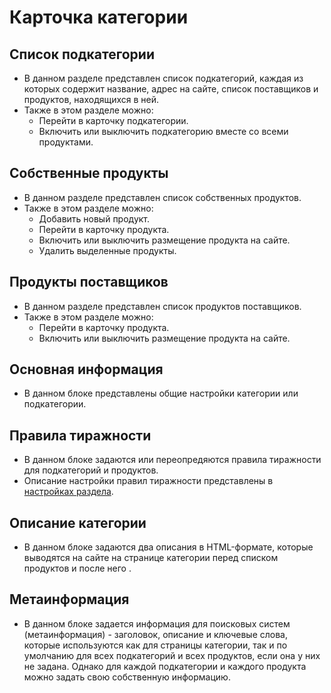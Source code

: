 # Карточка категории
## Список подкатегории
* В данном разделе представлен список подкатегорий, каждая из которых содержит название, адрес на сайте, список поставщиков и продуктов, находящихся в ней.
* Также в этом разделе можно:
    + Перейти в карточку подкатегории.
    + Включить или выключить подкатегорию вместе со всеми продуктами.

## Собственные продукты
* В данном разделе представлен список собственных продуктов.
* Также в этом разделе можно:
    + Добавить новый продукт.
    + Перейти в карточку продукта.
    + Включить или выключить размещение продукта на сайте.
    + Удалить выделенные продукты.

## Продукты поставщиков
* В данном разделе представлен список продуктов поставщиков.
* Также в этом разделе можно:
    + Перейти в карточку продукта.
    + Включить или выключить размещение продукта на сайте.

## Основная информация
* В данном блоке представлены общие настройки категории или подкатегории.

## Правила тиражности
* В данном блоке задаются или переопредяются правила тиражности для подкатегорий и продуктов.
* Описание настройки правил тиражности представлены в [настройках раздела](/gift/settings?id=Правила-тиражности).

## Описание категории
* В данном блоке задаются два описания в HTML-формате, которые выводятся на сайте на странице категории перед списком продуктов и после него .

## Метаинформация
* В данном блоке задается информация для поисковых систем (метаинформация) - заголовок, описание и ключевые слова, которые используются как для страницы категории, так и по умолчанию для всех подкатегорий и всех продуктов, если она у них не задана. Однако для каждой подкатегории и каждого продукта можно задать свою собственную информацию.
